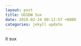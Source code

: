 ```yaml
---
layout: post
title: UGSDW Sux
date: 2018-02-24 00:12:57 +0800
categories: jekyll update
---
```

it sux
